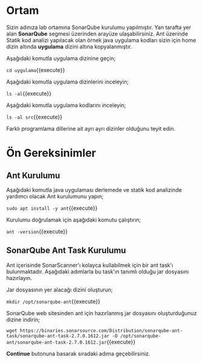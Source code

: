 # Ortam

Sizin adınıza lab ortamına SonarQube kurulumu yapılmıştır. Yan tarafta yer alan **SonarQube** segmesi üzerinden arayüze ulaşabilirsiniz. Ant üzerinde Statik kod analizi yapılacak olan örnek java uygulama kodları sizin için home dizin altında **uygulama** dizini altına kopyalanmıştır.

Aşağıdaki komutla uygulama dizinine geçin;

`cd uygulama`{{execute}}

Aşağıdaki komutla uygulama dizinlerini inceleyin;

`ls -al`{{execute}}

Aşağıdaki komutla uygulama kodlarını inceleyin;

`ls -al src`{{execute}}

Farklı programlama dillerine ait ayrı ayrı dizinler olduğunu teyit edin.

# Ön Gereksinimler

## Ant Kurulumu

Aşağıdaki komutla java uygulaması derlemede ve statik kod analizinde yardımcı olacak Ant kurulumunu yapın;

`sudo apt install -y ant`{{execute}}

Kurulumu doğrulamak için aşağıdaki komutu çalıştırın;

`ant -version`{{execute}}

## SonarQube Ant Task Kurulumu

Ant içerisinde SonarScanner'ı kolayca kullabilmek için bir ant task'ı bulunmaktadır. Aşağıdaki adımlarla bu task'ın tanımlı olduğu jar dosyasını hazırlayın.

Jar dosyasının yer alacağı dizini oluşturun;

`mkdir /opt/sonarqube-ant`{{execute}}

SonarQube web sitesinden ant için hazırlanmış jar dosyasını oluşturduğunuz dizine indirin;

`wget https://binaries.sonarsource.com/Distribution/sonarqube-ant-task/sonarqube-ant-task-2.7.0.1612.jar -O /opt/sonarqube-ant/sonarqube-ant-task-2.7.0.1612.jar`{{execute}}

**Continue** butonuna basarak sıradaki adıma geçebilirsiniz.
